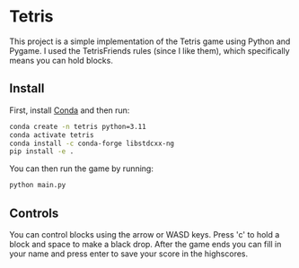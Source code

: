 # Tetris
This project is a simple implementation of the Tetris game using Python and Pygame. I used the TetrisFriends rules (since I like them), which specifically means you can hold blocks.

## Install
First, install [Conda](https://docs.conda.io/projects/miniconda/en/latest/) and then run:

```bash
conda create -n tetris python=3.11
conda activate tetris
conda install -c conda-forge libstdcxx-ng
pip install -e .
```

You can then run the game by running:
```bash
python main.py
```

## Controls
You can control blocks using the arrow or WASD keys. Press 'c' to hold a block and space to make a black drop. After the game ends you can fill in your name and press enter to save your score in the highscores.

